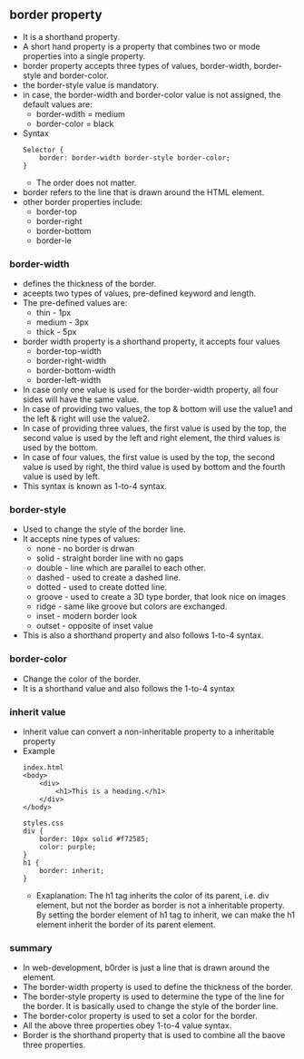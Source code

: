 ## border property
* It is a shorthand property.
* A short hand property is a property that combines two or mode properties into a single property.
* border property accepts three types of values, border-width, border-style and border-color.
* the border-style value is mandatory.
* in case, the border-width and border-color value is not assigned, the default values are:
	* border-wdith = medium
	* border-color = black
* Syntax
	```
	Selector {
		border: border-width border-style border-color;
	}
	```
	* The order does not matter.
* border refers to the line that is drawn around the HTML element.
* other border properties include:
	* border-top
	* border-right
	* border-bottom
	* border-le

### border-width
* defines the thickness of the border.
* aceepts two types of values, pre-defined keyword and length.
* The pre-defined values are:
	* thin - 1px
	* medium - 3px
	* thick - 5px
* border width property is a shorthand property, it accepts four values
	* border-top-width
	* border-right-width
	* border-bottom-width
	* border-left-width
* In case only one value is used for the border-width property, all four sides will have the same value.
* In case of providing two values, the top & bottom will use the value1 and the left & right will use the value2.
* In case of providing three values, the first value is used by the top, the second value is used by the left and right element, the third values is used by the bottom.
* In case of four values, the first value is used by the top, the second value is used by right, the third value is used by bottom and the fourth value is used by left.
* This syntax is known as 1-to-4 syntax.

### border-style
* Used to change the style of the border line.
* It accepts nine types of values:
	* none - no border is drwan
	* solid - straight border line with no gaps
	* double - line which are parallel to each other.
	* dashed - used to create a dashed line.
	* dotted - used to create dotted line.
	* groove - used to create a 3D type border, that look nice on images
	* ridge - same like groove but colors are exchanged.
	* inset - modern border look
	* outset - opposite of inset value
* This is also a shorthand property and also follows 1-to-4 syntax.

### border-color
* Change the color of the border.
* It is a shorthand value and also follows the 1-to-4 syntax


### inherit value
* inherit value can convert a non-inheritable property to a inheritable property
* Example
	```
	index.html
	<body>
		<div>
			<h1>This is a heading.</h1>
		</div>
	</body>

	styles.css
	div {
		border: 10px solid #f72585;
		color: purple;
	}
	h1 {
		border: inherit;
	}
	```
	* Exaplanation: The h1 tag inherits the color of its parent, i.e. div element, but not the border as border is not a inheritable property. By setting the border element of h1 tag to inherit, we can make the h1 element inherit the border of its parent element.

### summary
* In web-development, b0rder is just a line that is drawn around the element.
* The border-width property is used to define the thickness of the border.
* The border-style property is used to determine the type of the line for the border. It is basically used to change the style of the border line.
* The border-color property is used to set a color for the border.
* All the above three properties obey 1-to-4 value syntax.
* Border is the shorthand property that is used to combine all the baove three properties.

